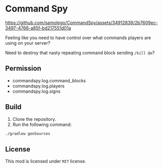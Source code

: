 # Command Spy

https://github.com/samolego/CommandSpy/assets/34912839/2b7609ec-3497-4766-a85f-bd217551d01a

Feeling like you need to have control over what commands players are using on your server?

Need to destroy that nasty repeating command block sending `/kill @e`?

## Permission

- commandspy.log.command_blocks
- commandspy.log.players
- commandspy.log.signs

## Build

1. Clone the repository.
2. Run the following command:

```sh
./gradlew genSources
```

## License

This mod is licensed under `MIT` license.
